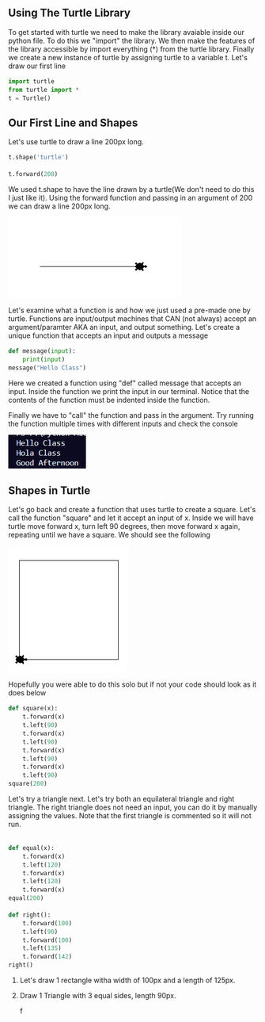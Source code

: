 ## Using The Turtle Library
To get started with turtle we need to make the library avaiable inside our python file. To do this we "import" the library. We then make the features of the library accessible by import everything (*) from the turtle library. 
Finally we create a new instance of turtle by assigning turtle to a variable t. Let's draw our first line
```Python
import turtle
from turtle import *
t = Turtle()
```
## Our First Line and Shapes
Let's use turtle to draw a line 200px long. 

```python
t.shape('turtle')

t.forward(200)
```
We used t.shape to have the line drawn by a turtle(We don't need to do this I just like it). Using the forward function and passing in an argument of 200 we can draw a line 200px long. 

![image](Line.PNG)

Let's examine what a function is and how we just used a pre-made one by turtle. Functions are input/output machines that CAN (not always) accept an argument/paramter AKA an input, and output something. Let's create a unique function that accepts an input and outputs a message

```python
def message(input):
    print(input)
message("Hello Class")

```
Here we created a function using "def" called message that accepts an input. Inside the function we print the input in our terminal. Notice that the contents of the function must be indented inside the function. 

Finally we have to "call" the function and pass in the argument. Try running the function multiple times with different inputs and check the console

![image](Terminal1.PNG)

## Shapes in Turtle
Let's go back and create a function that uses turtle to create a square. Let's call the function "square" and let it accept an input of x. Inside we will have turtle move forward x, turn left 90 degrees, then move forward x again, repeating until we have a square. We should see the following

![image](square1.png)

Hopefully you were able to do this solo but if not your code should look as it does below

```python
def square(x):
    t.forward(x)
    t.left(90)
    t.forward(x)
    t.left(90)
    t.forward(x)
    t.left(90)
    t.forward(x)
    t.left(90)
square(200)
```

Let's try  a triangle next. Let's try both an equilateral triangle and right triangle. The right triangle does not need an input, you can do it by manually assigning the values. Note that the first triangle is commented so it will not run.

```python

def equal(x):
    t.forward(x)
    t.left(120)
    t.forward(x)
    t.left(120)
    t.forward(x)
equal(200) 

def right():
    t.forward(100)
    t.left(90)
    t.forward(100)
    t.left(135)
    t.forward(142)
right()

```





1. Let's draw 1 rectangle witha width of 100px and a length of 125px.
2. Draw 1 Triangle with 3 equal sides, length 90px. 
   
   f